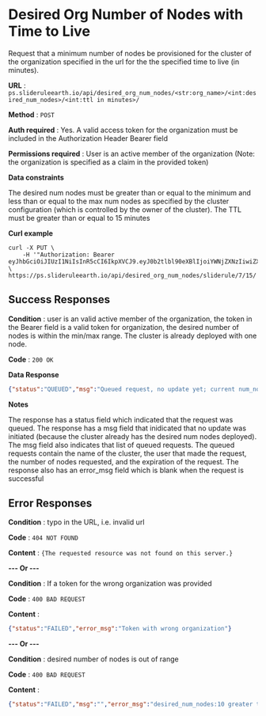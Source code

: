 # Desired Org Number of Nodes with  Time to Live

Request that a minimum number of nodes be provisioned for the cluster of the organization specified in the url for the the specified time to live (in minutes).

**URL** : `ps.slideruleearth.io/api/desired_org_num_nodes/<str:org_name>/<int:desired_num_nodes>/<int:ttl in minutes>/`

**Method** : `POST`

**Auth required** : Yes. A valid access token for the organization must be included in the Authorization Header Bearer field

**Permissions required** : User is an active member of the organization (Note: the organization is specified as a claim in the provided token)

**Data constraints**

The desired num nodes must be greater than or equal to the minimum and less than or equal to the max num nodes as specified by the cluster configuration (which is controlled by the owner of the cluster). The TTL must be greater than or equal to 15 minutes

**Curl example**
```
curl -X PUT \ 
    -H '"Authorization: Bearer eyJhbGciOiJIUzI1NiIsInR5cCI6IkpXVCJ9.eyJ0b2tlbl90eXBlIjoiYWNjZXNzIiwiZXhwIjoxNjY4MTgxOTYzLCJpYXQiOjE2NjgwOTU1NjMsImp0aSI6ImJmYjIxMmExMzU0ZjQ4NGFhY2E2NmVjYWJmMmE3Mjg4Iiwib3JnX25hbWUiOiJVb2ZNRFRlc3QiLCJ1c2VyX25hbWUiOiJjZXVnYXJ0ZWJsYWlyIiwidXNlcl9pZCI6M30.nl1ACnWcoROhZ7K_HKOCOVfbqiDPBzmPdEPnAdb2vxk" \
https://ps.slideruleearth.io/api/desired_org_num_nodes/sliderule/7/15/
```
## Success Responses

**Condition** : user is an valid active member of the organization, the token in the Bearer field is a valid token for organization, the desired number of nodes is within the min/max range. The cluster is already deployed with one node.

**Code** : `200 OK`

**Data Response**
```json
{"status":"QUEUED","msg":"Queued request, no update yet; current num_node reqs:[{org},{username},1,2022-11-28 14:09:30 UTC},{org},{username},1,2022-11-29 13:03:08 UTC}]","error_msg":""}
```

**Notes**

The response has a status field which indicated that the request was queued. The response has a msg field that inidicated that no update was initiated (because the cluster already has the desired num nodes deployed). The msg field also indicates that list of queued requests. The queued requests contain the name of the cluster, the user that made the request, the number of nodes requested, and the expiration of the request. The response also has an error_msg field which is blank when the request is successful

## Error Responses

**Condition** : typo in the URL, i.e. invalid url

**Code** : `404 NOT FOUND`

**Content** : `{The requested resource was not found on this server.}`

**--- Or ---**

**Condition** : If a token for the wrong organization was provided

**Code** : `400 BAD REQUEST`

**Content** : 
```json
{"status":"FAILED","error_msg":"Token with wrong organization"}
```
 **--- Or ---**

 **Condition** : desired number of nodes is out of range

**Code** : `400 BAD REQUEST`

 **Content** : 
 ```json
{"status":"FAILED","msg":"","error_msg":"desired_num_nodes:10 greater than max:3"} 
```

